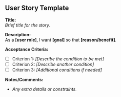 ## User Story Template

**Title:**  
_Brief title for the story._

**Description:**  
As a **[user role]**, I want **[goal]** so that **[reason/benefit]**.

**Acceptance Criteria:**

- [ ] Criterion 1: _[Describe the condition to be met]_
- [ ] Criterion 2: _[Describe another condition]_
- [ ] Criterion 3: _[Additional conditions if needed]_

**Notes/Comments:**

- _Any extra details or constraints._
